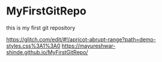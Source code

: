 # MyFirstGitRepo
this is my first git repository



https://glitch.com/edit/#!/apricot-abrupt-range?path=demo-styles.css%3A1%3A0
https://mayureshwar-shinde.github.io/MyFirstGitRepo/
